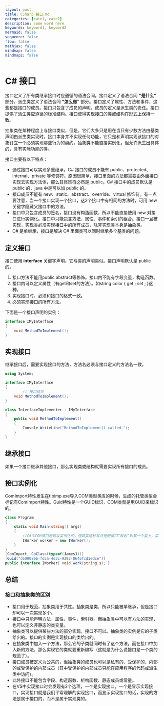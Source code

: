 ```yaml
---
layout: post
title: CSharp 接口.md
categories: [cate1, cate2]
description: some word here
keywords: keyword1, keyword2
mermaid: false
sequence: false
flow: false
mathjax: false
mindmap: false
mindmap2: false
---
```

# C# 接口

接口定义了所有类继承接口时应遵循的语法合同。接口定义了语法合同 **"是什么"** 部分，派生类定义了语法合同 **"怎么做"** 部分。接口定义了属性、方法和事件，这些都是接口的成员。接口只包含了成员的声明。成员的定义是派生类的责任。接口提供了派生类应遵循的标准结构。接口使得实现接口的类或结构在形式上保持一致。

抽象类在某种程度上与接口类似，但是，它们大多只是用在当只有少数方法由基类声明由派生类实现时。接口本身并不实现任何功能，它只是和声明实现该接口的对象订立一个必须实现哪些行为的契约。抽象类不能直接实例化，但允许派生出具体的，具有实际功能的类。



接口主要有以下特点：

- 通过接口可以实现多重继承，C# 接口的成员不能有 public、protected、internal、private 等修饰符。原因很简单，接口里面的方法都需要由外面接口实现去实现方法体，那么其修饰符必然是 public。C# 接口中的成员默认是 public 的，java 中是可以加 public 的。
- 接口成员不能有 new、static、abstract、override、virtual 修饰符。有一点要注意，当一个接口实现一个接口，这2个接口中有相同的方法时，可用 new 关键字隐藏父接口中的方法。
- 接口中只包含成员的签名，接口没有构造函数，所以不能直接使用 new 对接口进行实例化。接口中只能包含方法、属性、事件和索引的组合。接口一旦被实现，实现类必须实现接口中的所有成员，除非实现类本身是抽象类。
- C# 是单继承，接口是解决 C# 里面类可以同时继承多个基类的问题。



## 定义接口

接口使用 **interface** 关键字声明，它与类的声明类似。接口声明默认是 public 的。

1. 接口方法不能用public abstract等修饰。接口内不能有字段变量，构造函数。
2. 接口内可以定义属性（有get和set的方法）。如string color { get ; set ; }这种。
3. 实现接口时，必须和接口的格式一致。
4. 必须实现接口的所有方法。



下面是一个接口声明的实例：

```c#
interface IMyInterface
{
    void MethodToImplement();
}
```



## 实现接口

继承接口后，需要实现接口的方法，方法名必须与接口定义的方法名一致。

```c#
using System;

interface IMyInterface
{
        // 接口成员
    void MethodToImplement();
}

class InterfaceImplementer : IMyInterface
{
    public void MethodToImplement()
    {
        Console.WriteLine("MethodToImplement() called.");
    }
}
```



## 继承接口

如果一个接口继承其他接口，那么实现类或结构就需要实现所有接口的成员。



## 接口实例化

ComImport特性发生在tlbimp.exe导入COM类型类库的时候，生成的托管类型会标记有ComImport特性。Guid特性是一个GUID标识，COM类型是用GUID来标识的。

```c#
class Program
{
    static void Main(string[] args)
    {
        //C#中COM接口是可以实例化的，但其实这种写法是使接口“映射”到某一个类上，实际上创建的是这个类的实例。
        IWorker worker = new IWorker();
    }
}
[ComImport, CoClass(typeof(James1))]
[Guid("d60908eb-fd5a-4d3c-9392-8646fcd1edce")]
public interface IWorker{ void work(string s); }
```



## 总结

### 接口和抽象类的区别

- 接口用于规范，抽象类用于共性。抽象类是类，所以只能被单继承，但是接口却可以一次实现多个。
- 接口中只能声明方法，属性，事件，索引器。而抽象类中可以有方法的实现，也可以定义非静态的类变量。
- 抽象类可以提供某些方法的部分实现，接口不可以。抽象类的实例是它的子类给出的。接口的实例是实现接口的类给出的。
- 在抽象类中加入一个方法，那么它的子类就同时有了这个方法。而在接口中加入新的方法，那么实现它的类就要重新编写（这就是为什么说接口是一个类的规范了）。
- 接口成员被定义为公共的，但抽象类的成员也可以是私有的、受保护的、内部的或受保护的内部成员（其中受保护的内部成员只能在应用程序的代码或派生类中访问）。
- 此外接口不能包含字段、构造函数、析构函数、静态成员或常量。
- 在VS中实现接口时会发现有2个选项，一个是实现接口，一个是显示实现接口。实现接口就是我们平常理解的实现接口，而显示实现接口的话，实现的方法是属于接口的，而不是属于实现类的。